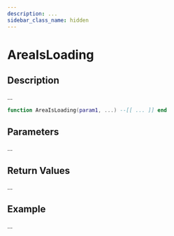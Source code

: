 ```yaml
---
description: ...
sidebar_class_name: hidden
---
```


# AreaIsLoading

## Description

...

```lua
function AreaIsLoading(param1, ...) --[[ ... ]] end
```

## Parameters

...

## Return Values

...

## Example

...

